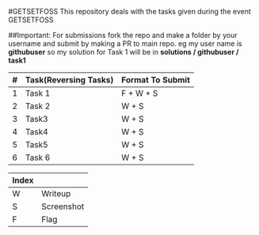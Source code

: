 #GETSETFOSS
This repository deals with the tasks given during the event GETSETFOSS

##Important:
For submissions fork the repo and make a folder by your username and submit by making a PR to main repo. eg my user name is **githubuser** so my solution for Task 1 will be in **solutions / githubuser / task1**

|#| Task(Reversing Tasks)|	Format To Submit	  |
|--|---------------------|---------------------|
|1| Task 1| F + W + S |
|2| Task 2| W + S |
|3| Task3 | W + S |
|4| Task4 | W + S |
|5| Task5 | W + S |
|6| Task 6| W + S |

Index |         |
------|---------|
 W    | Writeup | 
 S    | Screenshot |
 F    | Flag |


